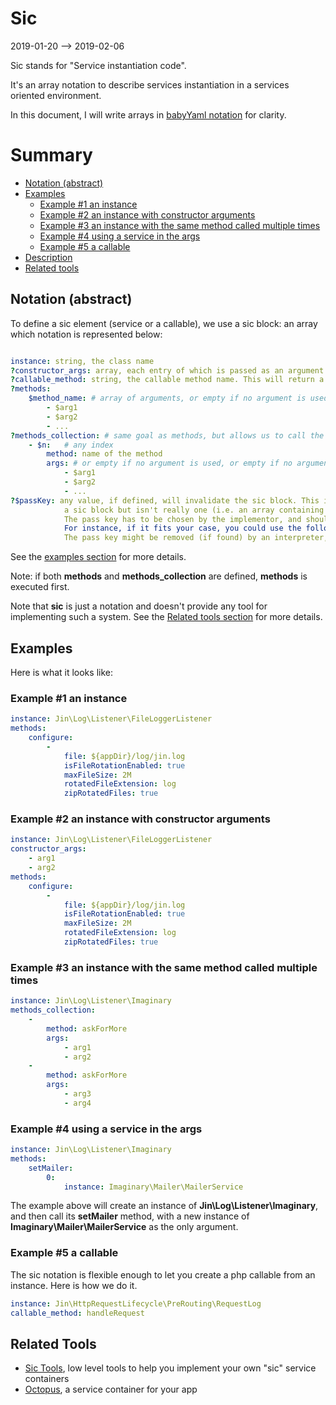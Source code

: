 Sic
========
2019-01-20 --> 2019-02-06


Sic stands for "Service instantiation code".

It's an array notation to describe services instantiation in a services oriented environment.

In this document, I will write arrays in [babyYaml notation](https://github.com/karayabin/universe-snapshot/tree/master/universe/Ling/BabyYaml) for clarity.





Summary
=======

- [Notation (abstract)](#notation-abstract)
- [Examples](#examples)
    - [Example #1 an instance](#example-1-an-instance)
    - [Example #2 an instance with constructor arguments](#example-2-an-instance-with-constructor-arguments)
    - [Example #3 an instance with the same method called multiple times](#example-3-an-instance-with-the-same-method-called-multiple-times)
    - [Example #4 using a service in the args](#example-4-using-a-service-in-the-args)
    - [Example #5 a callable](#example-5-a-callable)
- [Description](#description)
- [Related tools](#related-tools)









Notation (abstract)
-------------------


To define a sic element (service or a callable), we use a sic block: an array
which notation is represented below:


```yml

instance: string, the class name
?constructor_args: array, each entry of which is passed as an argument to the constructor
?callable_method: string, the callable method name. This will return a callable (otherwise, the instance will be returned).
?methods:
    $method_name: # array of arguments, or empty if no argument is used
        - $arg1
        - $arg2
        - ...
?methods_collection: # same goal as methods, but allows us to call the same method name multiple times (it's an alternative notation of methods)
    - $n:   # any index
        method: name of the method
        args: # or empty if no argument is used, or empty if no argument is used
            - $arg1
            - $arg2
            - ...
?$passKey: any value, if defined, will invalidate the sic block. This is useful if you want to use an array in an argument that looks like
            a sic block but isn't really one (i.e. an array containing an instance key for instance).
            The pass key has to be chosen by the implementor, and should be consistent across her project/application.
            For instance, if it fits your case, you could use the following: __pass__.
            The pass key might be removed (if found) by an interpreter, so that the intent of the array is not altered.

```



See the [examples section](#examples) for more details.


Note: if both **methods** and **methods_collection** are defined, **methods** is executed first.


Note that **sic** is just a notation and doesn't provide any tool for implementing such a system.
See the [Related tools section](#tools) for more details.







Examples
----------

Here is what it looks like:


### Example #1 an instance

```yaml
instance: Jin\Log\Listener\FileLoggerListener
methods:
    configure:
        -
            file: ${appDir}/log/jin.log
            isFileRotationEnabled: true
            maxFileSize: 2M
            rotatedFileExtension: log
            zipRotatedFiles: true
```


### Example #2 an instance with constructor arguments

```yaml
instance: Jin\Log\Listener\FileLoggerListener
constructor_args:
    - arg1
    - arg2
methods:
    configure:
        -
            file: ${appDir}/log/jin.log
            isFileRotationEnabled: true
            maxFileSize: 2M
            rotatedFileExtension: log
            zipRotatedFiles: true
```



### Example #3 an instance with the same method called multiple times

```yaml
instance: Jin\Log\Listener\Imaginary
methods_collection:
    -
        method: askForMore
        args:
            - arg1
            - arg2
    -
        method: askForMore
        args:
            - arg3
            - arg4
```



### Example #4 using a service in the args

```yaml
instance: Jin\Log\Listener\Imaginary
methods:
    setMailer:
        0:
            instance: Imaginary\Mailer\MailerService

```

The example above will create an instance of **Jin\Log\Listener\Imaginary**,
and then call its **setMailer** method, with a new instance of **Imaginary\Mailer\MailerService** as the only argument.







### Example #5 a callable

The sic notation is flexible enough to let you create a php callable from an instance.
Here is how we do it.


```yaml
instance: Jin\HttpRequestLifecycle\PreRouting\RequestLog
callable_method: handleRequest
```
















Related Tools
-------------


- [Sic Tools](https://github.com/karayabin/universe-snapshot/tree/master/universe/Ling/SicTools), low level tools to help you implement your own "sic" service containers
- [Octopus](https://github.com/lingtalfi/Octopus), a service container for your app


